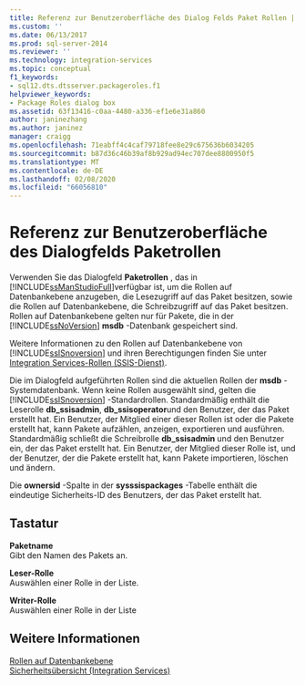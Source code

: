 ```yaml
---
title: Referenz zur Benutzeroberfläche des Dialog Felds Paket Rollen | Microsoft-Dokumentation
ms.custom: ''
ms.date: 06/13/2017
ms.prod: sql-server-2014
ms.reviewer: ''
ms.technology: integration-services
ms.topic: conceptual
f1_keywords:
- sql12.dts.dtsserver.packageroles.f1
helpviewer_keywords:
- Package Roles dialog box
ms.assetid: 63f13416-c0aa-4480-a336-ef1e6e31a860
author: janinezhang
ms.author: janinez
manager: craigg
ms.openlocfilehash: 71eabff4c4caf79718fee8e29c675636b6034205
ms.sourcegitcommit: b87d36c46b39af8b929ad94ec707dee8800950f5
ms.translationtype: MT
ms.contentlocale: de-DE
ms.lasthandoff: 02/08/2020
ms.locfileid: "66056810"
---
```

# <a name="package-roles-dialog-box-ui-reference"></a>Referenz zur Benutzeroberfläche des Dialogfelds Paketrollen
  Verwenden Sie das Dialogfeld **Paketrollen** , das in [!INCLUDE[ssManStudioFull](../includes/ssmanstudiofull-md.md)]verfügbar ist, um die Rollen auf Datenbankebene anzugeben, die Lesezugriff auf das Paket besitzen, sowie die Rollen auf Datenbankebene, die Schreibzugriff auf das Paket besitzen. Rollen auf Datenbankebene gelten nur für Pakete, die in der [!INCLUDE[ssNoVersion](../includes/ssnoversion-md.md)] **msdb** -Datenbank gespeichert sind.  
  
 Weitere Informationen zu den Rollen auf Datenbankebene von [!INCLUDE[ssISnoversion](../includes/ssisnoversion-md.md)] und ihren Berechtigungen finden Sie unter [Integration Services-Rollen &#40;SSIS-Dienst&#41;](security/integration-services-roles-ssis-service.md).  
  
 Die im Dialogfeld aufgeführten Rollen sind die aktuellen Rollen der **msdb** -Systemdatenbank. Wenn keine Rollen ausgewählt sind, gelten die [!INCLUDE[ssISnoversion](../includes/ssisnoversion-md.md)] -Standardrollen. Standardmäßig enthält die Leserolle **db_ssisadmin**, **db_ssisoperator**und den Benutzer, der das Paket erstellt hat. Ein Benutzer, der Mitglied einer dieser Rollen ist oder die Pakete erstellt hat, kann Pakete aufzählen, anzeigen, exportieren und ausführen. Standardmäßig schließt die Schreibrolle **db_ssisadmin** und den Benutzer ein, der das Paket erstellt hat. Ein Benutzer, der Mitglied dieser Rolle ist, und der Benutzer, der die Pakete erstellt hat, kann Pakete importieren, löschen und ändern.  
  
 Die **ownersid** -Spalte in der **sysssispackages** -Tabelle enthält die eindeutige Sicherheits-ID des Benutzers, der das Paket erstellt hat.  
  
## <a name="options"></a>Tastatur  
 **Paketname**  
 Gibt den Namen des Pakets an.  
  
 **Leser-Rolle**  
 Auswählen einer Rolle in der Liste.  
  
 **Writer-Rolle**  
 Auswählen einer Rolle in der Liste  
  
## <a name="see-also"></a>Weitere Informationen  
 [Rollen auf Datenbankebene](../relational-databases/security/authentication-access/database-level-roles.md)   
 [Sicherheitsübersicht &#40;Integration Services&#41;](security/security-overview-integration-services.md)  
  
  
